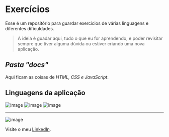  # **Exercícios**
Esse é um repositório para guardar exercícios de várias linguagens e diferentes dificuldades.
> A ideia é guadar aqui, tudo o que eu for aprendendo,
> e poder revisitar sempre que tiver alguma dúvida ou
> estiver criando uma nova aplicação.

 ## *Pasta "docs"*
 Aqui ficam as coisas de *HTML, CSS e JavaScript*.

 
 ## Linguagens da aplicação
 
![image](https://img.shields.io/badge/JavaScript-F7DF1E?style=for-the-badge&logo=javascript&logoColor=black) 
![image](https://img.shields.io/badge/HTML5-E34F26?style=for-the-badge&logo=html5&logoColor=white)
![image](https://img.shields.io/badge/CSS3-1572B6?style=for-the-badge&logo=css3&logoColor=white)
   
***
 ![image](https://img.shields.io/badge/LinkedIn-0077B5?style=for-the-badge&logo=linkedin&logoColor=white) 
 
 Visite o meu [LinkedIn](https://www.linkedin.com/in/nathan-de-souza-silva-firmo/). 


